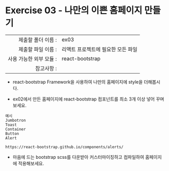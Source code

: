 # Exercise 03 - 나만의 이쁜 홈페이지 만들기

|                      |                    |
| --------------------:| ------------------ |
|   제출할 폴더 이름 :     |  ex03              |
|   제출할 파일 이름 :     |리액트 프로젝트에 필요한 모든 파일|
|   사용 가능한 외부 모듈 : |react-bootstrap|
|   참고사항 :           |                    |

- react-bootstrap Framework을 사용하여 나만의 홈페이지에 style을 더해봅시다.

- ex02에서 만든 홈페이지에 react-bootstrap 컴포넌트를 최소 3개 이상 넣어 꾸며보세요.

```
예시
Jumbotron
Toast
Container
Button
Alert

https://react-bootstrap.github.io/components/alerts/
```

- 마음에 드는 bootstrap scss를 다운받아 커스터마이징하고 컴파일하여 홈페이지에 적용해보세요.
